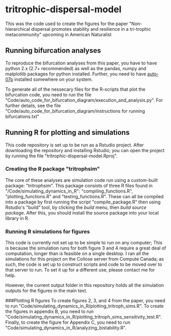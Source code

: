 # tritrophic-dispersal-model
This was the code used to create the figures for the paper "Non-hierarchical dispersal promotes stability and resilience in a tri-trophic metacommunity" upcoming in American Naturalist

## Running bifurcation analyses
To reproduce the bifurcation analyses from this paper, you have to have python 2.x (2.7+ recommended)
as well as the pandas, numpy and matplotlib packages for python installed. Further, you need to have [auto-07p](http://indy.cs.concordia.ca/auto/) installed somewhere on your system. 

To generate all of the nessecary files for the R-scripts that plot the bifurcation code, you need to run the file "Code/auto_code_for_bifurcation_diagram/execution_and_analysis.py". For further details, see the file "Code/auto_code_for_bifurcation_diagram/instructions for running bifurcations.txt"

## Running R for plotting and simulations
This code repository is set up to be run as a Rstudio project. After downloading the repository and installing Rstudio, you can open the project by running the file "tritrophic-dispersal-model.Rproj".

### Creating the R package "tritrophsim"
The core of these analyses are simulation code run using a custom-built package: "tritrophsim". This package consists of three R files found in "/Code/simulating_dynamics_in_R": "compiling_functions.R", "plotting_functions.R" and "testing_functions.R". These can all be compiled into a package by first running the script "compile_package.R" then using Rstudio's "build" tool, by clicking the *build* menu, then *build source package*. After this, you should install the source package into your local library in R. 



### Running R simulations for figures
This code is currently not set up to be simple to run on any computer; This is because the simulation runs for both figure 3 and 4 require a great deal of computation, longer than is feasible on a single desktop. I ran all the simulations for this project on the Collose server from Compute Canada; as such, the code is set up to construct scripts and code to be moved over to that server to run. To set it up for a different use, please contact me for help.

However, the current output folder in this repository holds all the simulation outputs for the figures in the main text. 

###Plotting R figures
To create figures 2, 3, and 4 from the paper, you need to run "Code/simulating_dynamics_in_R/plotting_tritroph_sims.R". To create the figures in appendix B, you need to run "Code/simulating_dynamics_in_R/plotting_tritroph_sims_sensitivity_test.R". Finally, to create the figure for Appendix C, you need to run "Code/simulating_dynamics_in_R/analyzing_bistability.R". 
